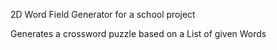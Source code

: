 2D Word Field Generator for a school project

Generates a crossword puzzle based on a List of given Words
